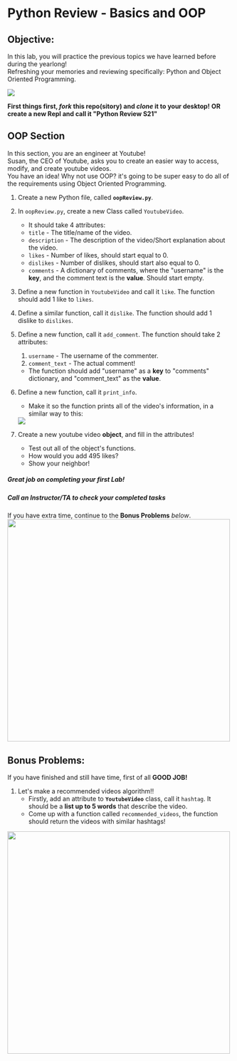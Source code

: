 # Python Review - Basics and OOP 

## Objective: 
In this lab, you will practice the previous topics we have learned before during the yearlong!  
Refreshing your memories and reviewing specifically: Python and Object Oriented Programming.


[![](https://camo.githubusercontent.com/131c25bd172508d5f376dd7fe56283ae7fda2194/68747470733a2f2f63646e302e746e7763646e2e636f6d2f77702d636f6e74656e742f626c6f67732e6469722f312f66696c65732f323031372f30392f625563767252632d312d373936783339382e6a7067)]()


**First things first, *fork* this repo(sitory) and *clone* it to your desktop!**
**OR create a new Repl and call it "Python Review S21"**


## OOP Section
In this section, you are an engineer at Youtube!  
Susan, the CEO of Youtube, asks you to create an easier way to access, modify, and create youtube videos.  
You have an idea! Why not use OOP? it's going to be super easy to do all of the requirements using Object Oriented Programming.

1. Create a new Python file, called **`oopReview.py`**.
2. In `oopReview.py`, create a new Class called `YoutubeVideo`.
    - It should take 4 attributes:
    - `title` - The title/name of the video.
    - `description` - The description of the video/Short explanation about the video.
    - `likes` - Number of likes, should start equal to 0.
    - `dislikes` - Number of dislikes, should start also equal to 0.
    - `comments` - A dictionary of comments, where the "username" is the **key**, and the comment text is the **value**. Should start empty.

3. Define a new function in `YoutubeVideo` and call it `like`. The function should add 1 like to `likes`.

4. Define a similar function, call it `dislike`. The function should add 1 dislike to `dislikes`.

5. Define a new function, call it `add_comment`. The function should take 2 attributes:
    1. `username` - The username of the commenter.
    2. `comment_text` - The actual comment!
    - The function should add "username" as a **key** to "comments" dictionary, and "comment_text" as the **value**.

6. Define a new function, call it `print_info`.
    - Make it so the function prints all of the video's information, in a similar way to this:
    <img src="https://github.com/meet-projects/Y2-Summer-Labs/blob/master/1.1%20Day%201%2C%20Morning%2C%20Intro%20to%20Summer/YoutubeVideoExample-OOP.png">


7. Create a new youtube video **object**, and fill in the attributes!
    - Test out all of the object's functions.
    - How would you add 495 likes?
    - Show your neighbor!


##### Great job on completing your first Lab!
##### Call an Instructor/TA to check your completed tasks
 

If you have extra time, continue to the **Bonus Problems** *below*.
<img src="https://developers.google.com/youtube/images/youtube_home_page_data_api.png" width="500">




## Bonus Problems: 
If you have finished and still have time, first of all **GOOD JOB!** 

1. Let's make a recommended videos algorithm!!
    - Firstly, add an attribute to **`YoutubeVideo`** class, call it `hashtag`. It should be a **list up to 5 words** that describe the video.
    - Come up with a function called `recommended_videos`, the function should return the videos with similar hashtags!




<img src="https://cdn.dribbble.com/users/94656/screenshots/1141726/terminal2.gif" width="500">
